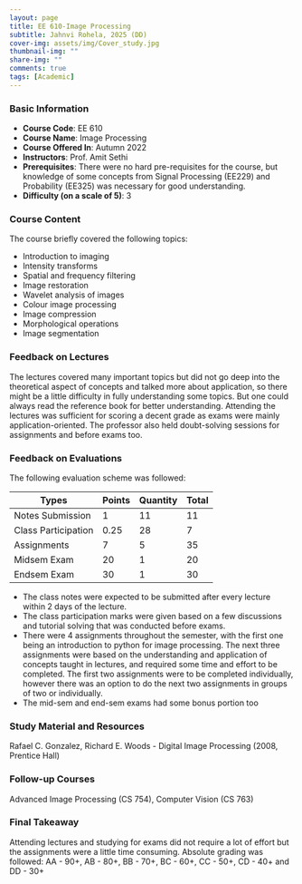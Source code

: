 ```yaml
---
layout: page
title: EE 610-Image Processing
subtitle: Jahnvi Rohela, 2025 (DD)
cover-img: assets/img/Cover_study.jpg
thumbnail-img: ""
share-img: ""
comments: true
tags: [Academic]
---
```


### Basic Information

- **Course Code**: EE 610
- **Course Name**: Image Processing
- **Course Offered In**: Autumn 2022
- **Instructors**: Prof. Amit Sethi
- **Prerequisites**: There were no hard pre-requisites for the course, but knowledge of some concepts from Signal Processing (EE229) and Probability (EE325) was necessary for good understanding. 
- **Difficulty (on a scale of 5)**: 3

### Course Content


The course briefly covered the following topics:
- Introduction to imaging
- Intensity transforms
- Spatial and frequency filtering
- Image restoration
- Wavelet analysis of images
- Colour image processing
- Image compression
- Morphological operations
- Image segmentation

### Feedback on Lectures


The lectures covered many important topics but did not go deep into the theoretical aspect of concepts and talked more about application, so there might be a little difficulty in fully understanding some topics. But one could always read the reference book for better understanding. Attending the lectures was sufficient for scoring a decent grade as exams were mainly application-oriented. The professor also held doubt-solving sessions for assignments and before exams too.
### Feedback on Evaluations


The following evaluation scheme was followed:

| Types               | Points | Quantity | Total |
|---------------------|--------|----------|-------|
| Notes Submission    | 1      | 11       | 11    |
| Class Participation | 0.25   | 28       | 7     |
| Assignments         | 7      | 5        | 35    |
| Midsem Exam         | 20     | 1        | 20    |
| Endsem Exam         | 30     | 1        | 30    |

- The class notes were expected to be submitted after every lecture within 2 days of the lecture. 
- The class participation marks were given based on a few discussions and tutorial solving that was conducted before exams. 
- There were 4 assignments throughout the semester, with the first one being an introduction to python for image processing. The next three assignments were based on the understanding and application of concepts taught in lectures, and required some time and effort to be completed. The first two assignments were to be completed individually, however there was an option to do the next two assignments in groups of two or individually.
- The mid-sem and end-sem exams had some bonus portion too

### Study Material and Resources


Rafael C. Gonzalez, Richard E. Woods - Digital Image Processing (2008, Prentice Hall)
### Follow-up Courses


Advanced Image Processing (CS 754), Computer Vision (CS 763)
### Final Takeaway


Attending lectures and studying for exams did not require a lot of effort but the assignments were a little time consuming. Absolute grading was followed:
AA -  90+, AB -  80+, BB -  70+, BC -  60+, CC -  50+, CD -  40+ and DD -  30+
